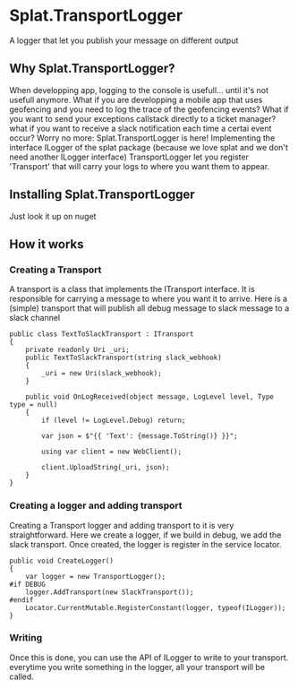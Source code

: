 # Splat.TransportLogger
A logger that let you publish your message on different output 

## Why Splat.TransportLogger?

When developping app, logging to the console is usefull... until it's not usefull anymore. What if you are developping a mobile app that uses geofencing and you need to log the trace of the geofencing events? What if you want to send your exceptions callstack directly to a ticket manager? what if you want to receive a slack notification each time a certai event occur?
Worry no more: Splat.TransportLogger is here! 
Implementing the interface ILogger of the splat package (because we love splat and we don't need another ILogger interface) TransportLogger let you register 'Transport' that will carry your logs to where you want them to appear.

## Installing Splat.TransportLogger

Just look it up on nuget

## How it works

### Creating a Transport

A transport is a class that implements the ITransport interface. It is responsible for carrying a message to where you want it to arrive.
Here is a (simple) transport that will publish all debug message to slack message to a slack channel


``` 
public class TextToSlackTransport : ITransport
{
    private readonly Uri _uri;
    public TextToSlackTransport(string slack_webhook)
    {
        _uri = new Uri(slack_webhook);
    }
    
    public void OnLogReceived(object message, LogLevel level, Type type = null)
    {
        if (level != LogLevel.Debug) return;

        var json = $"{{ 'Text': {message.ToString()} }}";
        
        using var client = new WebClient();
        
        client.UploadString(_uri, json);
    }
}
 ```


### Creating a logger and adding transport

Creating a Transport logger and adding transport to it is very straightforward. Here we create a logger, if we build in debug, we add the slack transport. Once created, the logger is register in the service locator.

``` 
public void CreateLogger()
{
    var logger = new TransportLogger();
#if DEBUG
    logger.AddTransport(new SlackTransport());
#endif
    Locator.CurrentMutable.RegisterConstant(logger, typeof(ILogger));
}
 ```

 ### Writing

 Once this is done, you can use the API of ILogger to write to your transport. everytime you write something in the logger, all your transport will be called.

